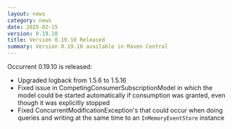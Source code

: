 ```yaml
---
layout: news
category: news
date: 2025-02-15
version: 0.19.10
title: Version 0.19.10 Released
summary: Version 0.19.10 available in Maven Central 
---
```


Occurrent 0.19.10 is released:

* Upgraded logback from 1.5.6 to 1.5.16
* Fixed issue in CompetingConsumerSubscriptionModel in which the model could be started automatically if consumption was granted, even though it was explicitly stopped
* Fixed ConcurrentModificationException's that could occur when doing queries and writing at the same time to an `InMemoryEventStore` instance 